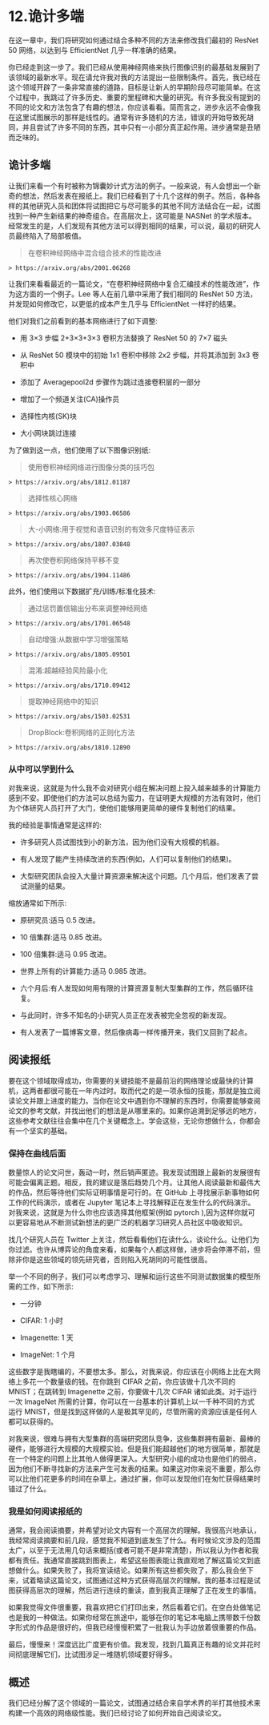 # 12.诡计多端

在这一章中，我们将研究如何通过结合多种不同的方法来修改我们最初的 ResNet 50 网络，以达到与 EfficientNet 几乎一样准确的结果。

你已经走到这一步了。我们已经从使用神经网络来执行图像识别的最基础发展到了该领域的最新水平。现在请允许我对我的方法提出一些限制条件。首先，我已经在这个领域开辟了一条非常直接的道路，目标是让新人的早期阶段尽可能简单。在这个过程中，我跳过了许多历史、重要的里程碑和大量的研究。有许多我没有提到的不同的论文和方法包含了有趣的想法，你应该看看。简而言之，进步永远不会像我在这里试图展示的那样是线性的。通常有许多随机的方法，错误的开始导致死胡同，并且尝试了许多不同的东西，其中只有一小部分真正起作用。进步通常是丑陋而乏味的。

## 诡计多端

让我们来看一个有时被称为锦囊妙计式方法的例子。一般来说，有人会想出一个新奇的想法，然后发表在报纸上。我们已经看到了十几个这样的例子。然后，各种各样的其他研究人员和团体将试图把它与尽可能多的其他不同方法结合在一起，试图找到一种产生新结果的神奇组合。在高层次上，这可能是 NASNet 的学术版本。经常发生的是，人们发现有其他方法可以得到相同的结果，可以说，最初的研究人员最终陷入了局部极值。

>在卷积神经网络中混合组合技术的性能改进

```
> https://arxiv.org/abs/2001.06268

```

让我们来看看最近的一篇论文，“在卷积神经网络中复合汇编技术的性能改进”，作为这方面的一个例子。Lee 等人在前几章中采用了我们相同的 ResNet 50 方法，并发现如何修改它，以更低的成本产生几乎与 EfficientNet 一样好的结果。

他们对我们之前看到的基本网络进行了如下调整:

*   用 3×3 步幅 2+3×3+3×3 卷积方法替换了 ResNet 50 的 7×7 磁头

*   从 ResNet 50 模块中的初始 1x1 卷积中移除 2x2 步幅，并将其添加到 3x3 卷积中

*   添加了 Averagepool2d 步骤作为跳过连接卷积层的一部分

*   增加了一个频道关注(CA)操作员

*   选择性内核(SK)块

*   大小网块跳过连接

为了做到这一点，他们使用了以下图像识别纸:

>使用卷积神经网络进行图像分类的技巧包

```
> https://arxiv.org/abs/1812.01187

```

>选择性核心网络

```
> https://arxiv.org/abs/1903.06586

```

>大-小网络:用于视觉和语音识别的有效多尺度特征表示

```
> https://arxiv.org/abs/1807.03848

```

>再次使卷积网络保持平移不变

```
> https://arxiv.org/abs/1904.11486

```

此外，他们使用以下数据扩充/训练/标准化技术:

>通过惩罚置信输出分布来调整神经网络

```
> https://arxiv.org/abs/1701.06548

```

>自动增强:从数据中学习增强策略

```
> https://arxiv.org/abs/1805.09501

```

>混淆:超越经验风险最小化

```
> https://arxiv.org/abs/1710.09412

```

>提取神经网络中的知识

```
> https://arxiv.org/abs/1503.02531

```

> DropBlock:卷积网络的正则化方法

```
> https://arxiv.org/abs/1810.12890

```

### 从中可以学到什么

对我来说，这就是为什么我不会对研究小组在解决问题上投入越来越多的计算能力感到不安。即使他们的方法可以总结为蛮力，在证明更大规模的方法有效时，他们为个体研究人员打开了大门，使他们能够用更简单的硬件复制他们的结果。

我的经验是事情通常是这样的:

*   许多研究人员试图找到小的新方法，因为他们没有大规模的机器。

*   有人发现了能产生持续改进的东西(例如，人们可以复制他们的结果)。

*   大型研究团队会投入大量计算资源来解决这个问题。几个月后，他们发表了尝试测量的结果。

缩放通常如下所示:

*   原研究员:适马 0.5 改进。

*   10 倍集群:适马 0.85 改进。

*   100 倍集群:适马 0.95 改进。

*   世界上所有的计算能力:适马 0.985 改进。

*   六个月后:有人发现如何用有限的计算资源复制大型集群的工作，然后循环往复。

*   与此同时，许多不知名的小研究人员正在发表被完全忽视的新发现。

*   有人发表了一篇博客文章，然后像病毒一样传播开来，我们又回到了起点。

## 阅读报纸

要在这个领域取得成功，你需要的关键技能不是最前沿的网络理论或最快的计算机，这两者都很可能在一年内过时。取而代之的是一项永恒的技能，那就是独立阅读论文并跟上进度的能力。当你在论文中遇到你不理解的东西时，你需要能够查阅论文的参考文献，并找出他们的想法是从哪里来的。如果你追溯到足够远的地方，这些参考文献往往会集中在几个关键概念上。学会这些，无论你想做什么，你都会有一个坚实的基础。

### 保持在曲线后面

数量惊人的论文问世，轰动一时，然后销声匿迹。我发现试图跟上最新的发展很有可能会偏离正题。相反，我的建议是落后趋势几个月。让其他人阅读最新和最伟大的作品，然后等待他们实际证明事情是可行的。在 GitHub 上寻找展示新事物如何工作的代码演示，或者在 Jupyter 笔记本上寻找解释正在发生什么的代码演示。对我来说，这就是为什么你也应该选择其他框架(例如 pytorch ),因为这样你就可以更容易地从不断测试新想法的更广泛的机器学习研究人员社区中吸收知识。

找几个研究人员在 Twitter 上关注，然后看看他们在读什么，谈论什么。让他们为你过滤。也许从博弈论的角度来看，如果每个人都这样做，进步将会停滞不前，但除非你是这些领域的领先研究者，否则陷入死胡同的可能性很高。

举一个不同的例子，我们可以考虑学习、理解和运行这些不同测试数据集的模型所需的工作，如下所示:

*   一分钟

*   CIFAR: 1 小时

*   Imagenette: 1 天

*   ImageNet: 1 个月

这些数字是我瞎编的，不要想太多。那么，对我来说，你应该在小网络上比在大网络上多花一个数量级的钱。在你跳到 CIFAR 之前，你应该做十几次不同的 MNIST；在跳转到 Imagenette 之前，你要做十几次 CIFAR 诸如此类。对于运行一次 ImageNet 所需的计算，你可以在一台基本的计算机上以一千种不同的方式运行 MNIST，但是找到这样做的人是极其罕见的，尽管所需的资源应该是任何人都可以获得的。

对我来说，很难与拥有大型集群的高端研究团队竞争，这些集群拥有最新、最棒的硬件，能够进行大规模的大规模实验。但是我们能超越他们的地方很简单，那就是在一个特定的问题上比其他人做得更深入。大型研究小组的成功也是他们的弱点，因为他们不断寻找新的方法来产生可发表的结果。如果这对你来说不重要，那么你可以比他们花更多的时间在杂草上。通过扩展，你可以发现他们在匆忙获得结果时错过了什么。

### 我是如何阅读报纸的

通常，我会阅读摘要，并希望对论文内容有一个高层次的理解。我很高兴地承认，我经常阅读摘要和前几段，感觉我不知道到底发生了什么。有时候论文涉及的范围太广，以至于无法用几句话来概括(或者可能不是非常清楚)，所以我认为作者和我都有责任。我通常直接跳到图表上，希望这些图表能让我直观地了解这篇论文到底想做什么。如果失败了，我将宣读结论。如果所有这些都失败了，那么我会坐下来，试着略读这篇论文，试图通过这种方式获得高层次的理解。我的基本过程是试图获得高层次的理解，然后进行连续的重读，直到我真正理解了正在发生的事情。

如果我觉得文件很重要，我喜欢把它们打印出来，然后看着它们。在空白处做笔记也是我的一种做法。如果你经常在旅途中，能够在你的笔记本电脑上携带数千份数字形式的作品是很好的，但我已经慢慢积累了一批我认为手边放着很重要的作品。

最后，慢慢来！深度远比广度更有价值。我发现，找到几篇真正有趣的论文并花时间彻底理解它们，比试图涉足一堆随机领域要好得多。

## 概述

我们已经分解了这个领域的一篇论文，试图通过结合来自学术界的半打其他技术来构建一个高效的网络级性能。我们已经讨论了如何开始自己阅读论文。